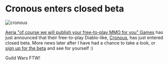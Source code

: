 # Cronous enters closed beta

![](http://westkarana.com/wp-content/uploads/2008/08/cronous.jpg "cronous")

[Aeria "of course we will publish your free-to-play MMO for you" Games](http://aeriagames.com) has just announced that their free-to-play Diablo-like, [Cronous](http://cronous.aeriagames.com/), has just entered closed beta. More news later after I have had a chance to take a look, or [sign up for the beta](http://cronous.aeriagames.com/) and see for yourself :)

Guild Wars FTW!

